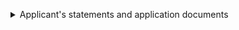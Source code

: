 <p><div class='width-50'>

<details class="govuk-details">       <summary class="govuk-details__summary">Applicant's statements and application documents</summary>       <div class="govuk-details__text"><details class="govuk-details">       <summary class="govuk-details__summary">SWET</summary>       <div class="govuk-details__text"><details class="govuk-details">       <summary class="govuk-details__summary">swet-doc.docx</summary>       <div class="govuk-details__text"><dl class="govuk-summary-list"><div class="govuk-summary-list__row">     <dt class="govuk-summary-list__key">Document</dt>     <dd class="govuk-summary-list__value"><a href=''>swet-doc.docx</a></dd></div></dl></div></details></div></details></div></details>

</div></p>
